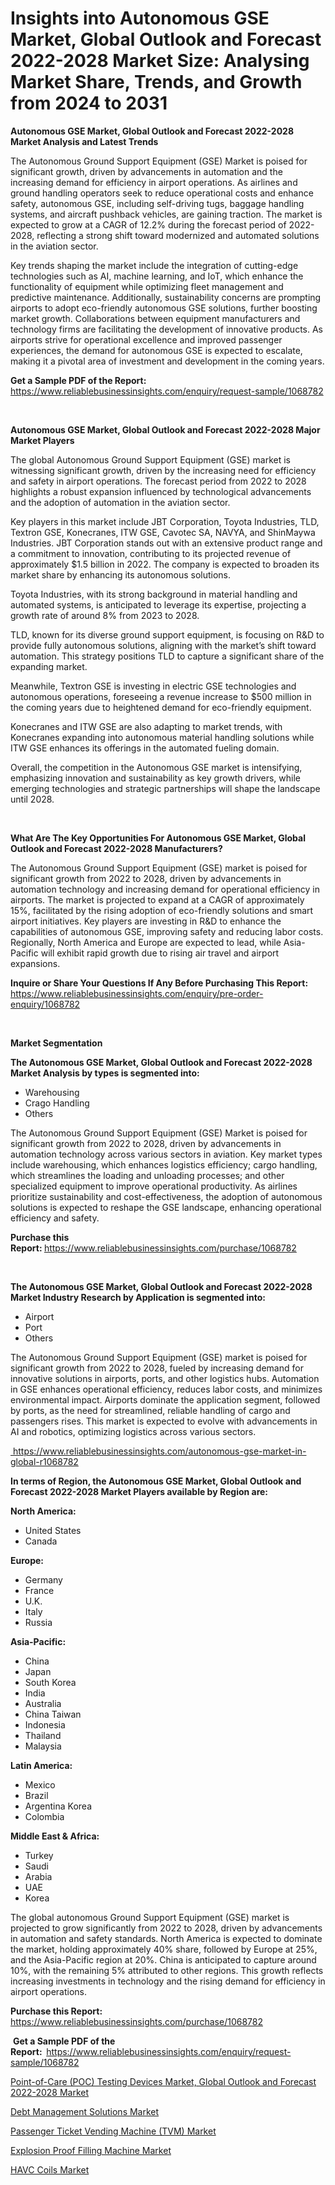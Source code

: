 <p><h1>Insights into Autonomous GSE Market, Global Outlook and Forecast 2022-2028 Market Size: Analysing Market Share, Trends, and Growth from 2024 to 2031</h1></p><p><strong>Autonomous GSE Market, Global Outlook and Forecast 2022-2028 Market Analysis and Latest Trends</strong></p>
<p><p>The Autonomous Ground Support Equipment (GSE) Market is poised for significant growth, driven by advancements in automation and the increasing demand for efficiency in airport operations. As airlines and ground handling operators seek to reduce operational costs and enhance safety, autonomous GSE, including self-driving tugs, baggage handling systems, and aircraft pushback vehicles, are gaining traction. The market is expected to grow at a CAGR of 12.2% during the forecast period of 2022-2028, reflecting a strong shift toward modernized and automated solutions in the aviation sector. </p><p>Key trends shaping the market include the integration of cutting-edge technologies such as AI, machine learning, and IoT, which enhance the functionality of equipment while optimizing fleet management and predictive maintenance. Additionally, sustainability concerns are prompting airports to adopt eco-friendly autonomous GSE solutions, further boosting market growth. Collaborations between equipment manufacturers and technology firms are facilitating the development of innovative products. As airports strive for operational excellence and improved passenger experiences, the demand for autonomous GSE is expected to escalate, making it a pivotal area of investment and development in the coming years.</p></p>
<p><strong>Get a Sample PDF of the Report:&nbsp;</strong> <a href="https://www.reliablebusinessinsights.com/enquiry/request-sample/1068782">https://www.reliablebusinessinsights.com/enquiry/request-sample/1068782</a></p>
<p>&nbsp;</p>
<p><strong>Autonomous GSE Market, Global Outlook and Forecast 2022-2028 Major Market Players</strong></p>
<p><p>The global Autonomous Ground Support Equipment (GSE) market is witnessing significant growth, driven by the increasing need for efficiency and safety in airport operations. The forecast period from 2022 to 2028 highlights a robust expansion influenced by technological advancements and the adoption of automation in the aviation sector.</p><p>Key players in this market include JBT Corporation, Toyota Industries, TLD, Textron GSE, Konecranes, ITW GSE, Cavotec SA, NAVYA, and ShinMaywa Industries. JBT Corporation stands out with an extensive product range and a commitment to innovation, contributing to its projected revenue of approximately $1.5 billion in 2022. The company is expected to broaden its market share by enhancing its autonomous solutions.</p><p>Toyota Industries, with its strong background in material handling and automated systems, is anticipated to leverage its expertise, projecting a growth rate of around 8% from 2023 to 2028. </p><p>TLD, known for its diverse ground support equipment, is focusing on R&D to provide fully autonomous solutions, aligning with the market’s shift toward automation. This strategy positions TLD to capture a significant share of the expanding market.</p><p>Meanwhile, Textron GSE is investing in electric GSE technologies and autonomous operations, foreseeing a revenue increase to $500 million in the coming years due to heightened demand for eco-friendly equipment.</p><p>Konecranes and ITW GSE are also adapting to market trends, with Konecranes expanding into autonomous material handling solutions while ITW GSE enhances its offerings in the automated fueling domain.</p><p>Overall, the competition in the Autonomous GSE market is intensifying, emphasizing innovation and sustainability as key growth drivers, while emerging technologies and strategic partnerships will shape the landscape until 2028.</p></p>
<p>&nbsp;</p>
<p><strong>What Are The Key Opportunities For Autonomous GSE Market, Global Outlook and Forecast 2022-2028 Manufacturers?</strong></p>
<p><p>The Autonomous Ground Support Equipment (GSE) market is poised for significant growth from 2022 to 2028, driven by advancements in automation technology and increasing demand for operational efficiency in airports. The market is projected to expand at a CAGR of approximately 15%, facilitated by the rising adoption of eco-friendly solutions and smart airport initiatives. Key players are investing in R&D to enhance the capabilities of autonomous GSE, improving safety and reducing labor costs. Regionally, North America and Europe are expected to lead, while Asia-Pacific will exhibit rapid growth due to rising air travel and airport expansions.</p></p>
<p><strong>Inquire or Share Your Questions If Any Before Purchasing This Report:</strong> <a href="https://www.reliablebusinessinsights.com/enquiry/pre-order-enquiry/1068782">https://www.reliablebusinessinsights.com/enquiry/pre-order-enquiry/1068782</a></p>
<p>&nbsp;</p>
<p><strong>Market Segmentation</strong></p>
<p><strong>The Autonomous GSE Market, Global Outlook and Forecast 2022-2028 Market Analysis by types is segmented into:</strong></p>
<p><ul><li>Warehousing</li><li>Crago Handling</li><li>Others</li></ul></p>
<p><p>The Autonomous Ground Support Equipment (GSE) Market is poised for significant growth from 2022 to 2028, driven by advancements in automation technology across various sectors in aviation. Key market types include warehousing, which enhances logistics efficiency; cargo handling, which streamlines the loading and unloading processes; and other specialized equipment to improve operational productivity. As airlines prioritize sustainability and cost-effectiveness, the adoption of autonomous solutions is expected to reshape the GSE landscape, enhancing operational efficiency and safety.</p></p>
<p><strong>Purchase this Report:&nbsp;</strong><a href="https://www.reliablebusinessinsights.com/purchase/1068782">https://www.reliablebusinessinsights.com/purchase/1068782</a></p>
<p>&nbsp;</p>
<p><strong>The Autonomous GSE Market, Global Outlook and Forecast 2022-2028 Market Industry Research by Application is segmented into:</strong></p>
<p><ul><li>Airport</li><li>Port</li><li>Others</li></ul></p>
<p><p>The Autonomous Ground Support Equipment (GSE) market is poised for significant growth from 2022 to 2028, fueled by increasing demand for innovative solutions in airports, ports, and other logistics hubs. Automation in GSE enhances operational efficiency, reduces labor costs, and minimizes environmental impact. Airports dominate the application segment, followed by ports, as the need for streamlined, reliable handling of cargo and passengers rises. This market is expected to evolve with advancements in AI and robotics, optimizing logistics across various sectors.</p></p>
<p><a href="https://www.reliablebusinessinsights.com/autonomous-gse-market-in-global-r1068782">&nbsp;https://www.reliablebusinessinsights.com/autonomous-gse-market-in-global-r1068782</a></p>
<p><strong>In terms of Region, the Autonomous GSE Market, Global Outlook and Forecast 2022-2028 Market Players available by Region are:</strong></p>
<p>
    <p> <strong> North America: </strong>
        <ul>
            <li>United States</li>
            <li>Canada</li>
        </ul>
        </p> 
    <p> <strong> Europe: </strong>
        <ul>
            <li>Germany</li>
            <li>France</li>
            <li>U.K.</li>
            <li>Italy</li>
            <li>Russia</li>
        </ul>
        </p> 
    <p> <strong> Asia-Pacific: </strong>
        <ul>
            <li>China</li>
            <li>Japan</li>
            <li>South Korea</li>
            <li>India</li>
            <li>Australia</li>
            <li>China Taiwan</li>
            <li>Indonesia</li>
            <li>Thailand</li>
            <li>Malaysia</li>
        </ul>
        </p> 
    <p> <strong> Latin America: </strong>
        <ul>
            <li>Mexico</li>
            <li>Brazil</li>
            <li>Argentina Korea</li>
            <li>Colombia</li>
        </ul>
        </p> 
    <p> <strong> Middle East & Africa: </strong>
        <ul>
            <li>Turkey</li>
            <li>Saudi</li>
            <li>Arabia</li>
            <li>UAE</li>
            <li>Korea</li>
        </ul>
    </p>
    </p>
<p><p>The global autonomous Ground Support Equipment (GSE) market is projected to grow significantly from 2022 to 2028, driven by advancements in automation and safety standards. North America is expected to dominate the market, holding approximately 40% share, followed by Europe at 25%, and the Asia-Pacific region at 20%. China is anticipated to capture around 10%, with the remaining 5% attributed to other regions. This growth reflects increasing investments in technology and the rising demand for efficiency in airport operations.</p></p>
<p><strong>Purchase this Report: </strong><a href="https://www.reliablebusinessinsights.com/purchase/1068782">https://www.reliablebusinessinsights.com/purchase/1068782</a></p>
<p>&nbsp;<strong>Get a Sample PDF of the Report:&nbsp;&nbsp;</strong><a href="https://www.reliablebusinessinsights.com/enquiry/request-sample/1068782">https://www.reliablebusinessinsights.com/enquiry/request-sample/1068782</a></p>
<p><strong></strong></p>
<p><p><a href="https://github.com/nafisalvee228/Market-Research-Report-List-2/blob/main/point-of-care-poc-testing-devices-market-global-outlook-and-forecast-2022-2028-market.md">Point-of-Care (POC) Testing Devices Market, Global Outlook and Forecast 2022-2028 Market</a></p><p><a href="https://medium.com/@erinveum/exploring-debt-management-solutions-market-dynamics-global-trends-and-future-growth-prospects-29b80e29dee8">Debt Management Solutions Market</a></p><p><a href="https://issuu.com/reportprime-2/docs/passenger-ticket-vending-machine-tv_4690a943f4b5a3">Passenger Ticket Vending Machine (TVM) Market</a></p><p><a href="https://www.linkedin.com/pulse/insights-explosion-proof-filling-machine-industry-market-financial-hlisc?trackingId=ybWAEik%2FT2m5d8veII3Amw%3D%3D">Explosion Proof Filling Machine Market</a></p><p><a href="https://medium.com/@erinveum/havc-coils-market-share-and-new-trends-analysis-by-its-type-application-end-use-and-forecast-for-9146dfd2ab97">HAVC Coils Market</a></p></p>